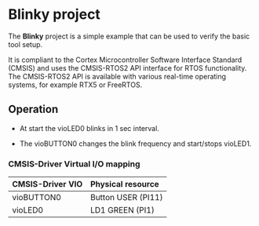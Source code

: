 Blinky project
==============

The **Blinky** project is a simple example that can be used to verify the
basic tool setup.

It is compliant to the Cortex Microcontroller Software Interface Standard (CMSIS)
and uses the CMSIS-RTOS2 API interface for RTOS functionality. The CMSIS-RTOS2 API
is available with various real-time operating systems, for example RTX5 or FreeRTOS.

Operation
---------

 - At start the vioLED0 blinks in 1 sec interval.

 - The vioBUTTON0 changes the blink frequency and start/stops vioLED1.

### CMSIS-Driver Virtual I/O mapping

| CMSIS-Driver VIO  | Physical resource
|:------------------|:-------------------------------
| vioBUTTON0        | Button USER (PI11)
| vioLED0           | LD1 GREEN   (PI1)
